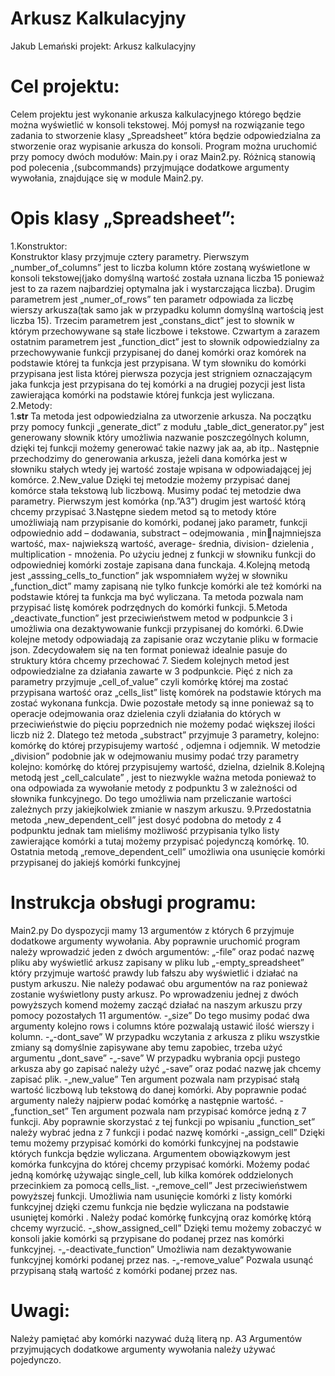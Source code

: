 # Arkusz Kalkulacyjny 
Jakub Lemański projekt: Arkusz kalkulacyjny
#  Cel projektu: 
Celem projektu jest wykonanie arkusza kalkulacyjnego którego będzie można wyświetlić w konsoli 
tekstowej. Mój pomysł na rozwiązanie tego zadania to stworzenie klasy „Spreadsheet” która będzie 
odpowiedzialna za stworzenie oraz wypisanie arkusza do konsoli. Program można uruchomić przy 
pomocy dwóch modułów: Main.py i oraz Main2.py. Różnicą stanowią pod polecenia ,(subcommands) 
przyjmujące dodatkowe argumenty wywołania, znajdujące się w module Main2.py.
# Opis klasy „Spreadsheet”:
1.Konstruktor:   
Konstruktor klasy przyjmuje cztery parametry. Pierwszym „number_of_columns” jest to 
liczba kolumn które zostaną wyświetlone w konsoli tekstowej(jako domyślną wartość została uznana 
liczba 15 ponieważ jest to za razem najbardziej optymalna jak i wystarczająca liczba). Drugim 
parametrem jest „numer_of_rows” ten parametr odpowiada za liczbę wierszy arkusza(tak samo jak 
w przypadku kolumn domyślną wartością jest liczba 15). Trzecim parametrem jest „constans_dict” 
jest to słownik w którym przechowywane są stałe liczbowe i tekstowe. Czwartym a zarazem ostatnim 
parametrem jest „function_dict” jest to słownik odpowiedzialny za przechowywanie funkcji 
przypisanej do danej komórki oraz komórek na podstawie której ta funkcja jest przypisana. W tym 
słowniku do komórki przypisana jest lista której pierwsza pozycja jest strigniem oznaczającym jaka 
funkcja jest przypisana do tej komórki a na drugiej pozycji jest lista zawierająca komórki na podstawie 
której funkcja jest wyliczana.  
2.Metody:  
1.__str__ Ta metoda jest odpowiedzialna za utworzenie arkusza. Na początku przy pomocy 
funkcji „generate_dict” z modułu „table_dict_generator.py” jest generowany słownik który 
umożliwia nazwanie poszczególnych kolumn, dzięki tej funkcji możemy generować takie nazwy jak 
aa, ab itp.. Następnie przechodzimy do generowania arkusza, jeżeli dana komórka jest w słowniku 
stałych wtedy jej wartość zostaje wpisana w odpowiadającej jej komórce.
2.New_value Dzięki tej metodzie możemy przypisać danej komórce stała tekstową lub 
liczbową. Musimy podać tej metodzie dwa parametry. Pierwszym jest komórka (np.”A3”) drugim jest 
wartość którą chcemy przypisać
3.Następne siedem metod są to metody które umożliwiają nam przypisanie do komórki, 
podanej jako parametr, funkcji odpowiednio add – dodawania, substract – odejmowania , minnajmniejsza wartość, max- najwiekszą wartość, average- średnia, division- dzielenia , multiplication -
mnożenia. Po użyciu jednej z funkcji w słowniku funkcji do odpowiedniej komórki zostaje zapisana 
dana funckaja.
4.Kolejną metodą jest „asssing_cells_to_function” jak wspomniałem wyżej w słowniku 
„function_dict” mamy zapisaną nie tylko funkcje komórki ale też komórki na podstawie której ta 
funkcja ma być wyliczana. Ta metoda pozwala nam przypisać listę komórek podrzędnych do komórki 
funkcji.
5.Metoda „deactivate_function” jest przeciwieństwem metod w podpunkcie 3 i umożliwia 
ona dezaktywowanie funkcji przypisanej do komórki.
6.Dwie kolejne metody odpowiadają za zapisanie oraz wczytanie pliku w formacie json. 
Zdecydowałem się na ten format ponieważ idealnie pasuje do struktury która chcemy przechować
7. Siedem kolejnych metod jest odpowiedzialne za działania zawarte w 3 podpunkcie. Pięć z 
nich za parametry przyjmuje „cell_of_value” czyli komórkę której ma zostać przypisana wartość oraz 
„cells_list” listę komórek na podstawie których ma zostać wykonana funkcja. Dwie pozostałe metody 
są inne ponieważ są to operacje odejmowania oraz dzielenia czyli działania do których w 
przeciwieństwie do pięciu poprzednich nie możemy podać większej ilości liczb niż 2. Dlatego też 
metoda „substract” przyjmuje 3 parametry, kolejno: komórkę do której przypisujemy wartość , 
odjemna i odjemnik. W metodzie „division” podobnie jak w odejmowaniu musimy podać trzy 
parametry kolejno: komórkę do której przypisujemy wartość, dzielna, dzielnik
8.Kolejną metodą jest „cell_calculate” , jest to niezwykle ważna metoda ponieważ to ona 
odpowiada za wywołanie metody z podpunktu 3 w zależności od słownika funkcyjnego. Do tego 
umożliwia nam przeliczanie wartości zależnych przy jakiejkolwiek zmianie w naszym arkuszu.
9.Przedostatnia metoda „new_dependent_cell” jest dosyć podobna do metody z 4 
podpunktu jednak tam mieliśmy możliwość przypisania tylko listy zawierające komórki a tutaj 
możemy przypisać pojedynczą komórkę.
10. Ostatnia metodą „remove_dependent_cell” umożliwia ona usunięcie komórki przypisanej 
do jakiejś komórki funkcyjnej
# Instrukcja obsługi programu:
Main2.py
Do dyspozycji mamy 13 argumentów z których 6 przyjmuje dodatkowe argumenty wywołania. Aby 
poprawnie uruchomić program należy wprowadzić jeden z dwóch argumentów: „-file” oraz podać 
nazwę pliku aby wyświetlić arkusz zapisany w pliku lub „-empty_spreadsheet” który przyjmuje 
wartość prawdy lub fałszu aby wyświetlić i działać na pustym arkuszu. Nie należy podawać obu 
argumentów na raz ponieważ zostanie wyświetlony pusty arkusz. Po wprowadzeniu jednej z dwóch 
powyższych komend możemy zacząć działać na naszym arkuszu przy pomocy pozostałych 11 
argumentów.
-„size” Do tego musimy podać dwa argumenty kolejno rows i columns które pozwalają ustawić ilość 
wierszy i kolumn.
-„-dont_save” W przypadku wczytania z arkusza z pliku wszystkie zmiany są domyślnie zapisywane 
aby temu zapobiec, trzeba użyć argumentu „dont_save”
-„-save” W przypadku wybrania opcji pustego arkusza aby go zapisać należy użyć „-save” oraz podać 
nazwę jak chcemy zapisać plik.
-„new_value” Ten argument pozwala nam przypisać stałą wartość liczbową lub tekstową do danej 
komórki. Aby poprawnie podać argumenty należy najpierw podać komórkę a następnie wartość.
-„function_set” Ten argument pozwala nam przypisać komórce jedną z 7 funkcji. Aby poprawnie 
skorzystać z tej funkcji po wpisaniu „function_set” należy wybrać jedna z 7 funkcji i podać nazwę 
komórki 
-„assign_cell” Dzięki temu możemy przypisać komórki do komórki funkcyjnej na podstawie których 
funkcja będzie wyliczana. Argumentem obowiązkowym jest komórka funkcyjna do której chcemy 
przypisać komórki. Możemy podać jedną komórkę używając single_cell, lub kilka komórek 
oddzielonych przecinkiem za pomocą cells_list.
-„remove_cell” Jest przeciwieństwem powyższej funkcji. Umożliwia nam usunięcie komórki z listy 
komórki funkcyjnej dzięki czemu funkcja nie będzie wyliczana na podstawie usuniętej komórki .
Należy podać komórkę funkcyjną oraz komórkę którą chcemy wyrzucić.
-„show_assigned_cell” Dzięki temu możemy zobaczyć w konsoli jakie komórki są przypisane do 
podanej przez nas komórki funkcyjnej.
-„-deactivate_function” Umożliwia nam dezaktywowanie funkcyjnej komórki podanej przez nas.
-„-remove_value” Pozwala usunąć przypisaną stałą wartość z komórki podanej przez nas.
# Uwagi:
Należy pamiętać aby komórki nazywać dużą literą np. A3 
Argumentów przyjmujących dodatkowe argumenty wywołania należy używać pojedynczo.
